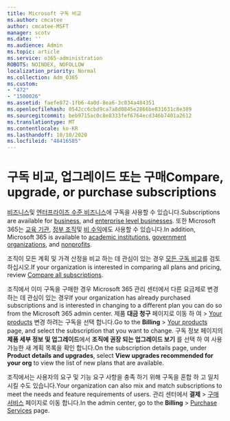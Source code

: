 ```yaml
---
title: Microsoft 구독 비교
ms.author: cmcatee
author: cmcatee-MSFT
manager: scotv
ms.date: ''
ms.audience: Admin
ms.topic: article
ms.service: o365-administration
ROBOTS: NOINDEX, NOFOLLOW
localization_priority: Normal
ms.collection: Adm_O365
ms.custom:
- "472"
- "1500026"
ms.assetid: faefe872-1fb6-4a0d-8ea6-3c034a484351
ms.openlocfilehash: 0542cc6cbd9ca7a8d0845e2866be831631c8e389
ms.sourcegitcommit: beb9715ac0c8e8333fef6764ecd346b7401a2612
ms.translationtype: MT
ms.contentlocale: ko-KR
ms.lasthandoff: 10/10/2020
ms.locfileid: "48416585"
---
```

# <a name="compare-upgrade-or-purchase-subscriptions"></a><span data-ttu-id="59a1f-102">구독 비교, 업그레이드 또는 구매</span><span class="sxs-lookup"><span data-stu-id="59a1f-102">Compare, upgrade, or purchase subscriptions</span></span>
  
<span data-ttu-id="59a1f-103">[비즈니스](https://www.microsoft.com/microsoft-365/business/compare-all-microsoft-365-business-products?tab=2&rtc=1)및 [엔터프라이즈 수준 비즈니스](https://www.microsoft.com/microsoft-365/enterprise/compare-office-365-plans?rtc=1)에 구독을 사용할 수 있습니다.</span><span class="sxs-lookup"><span data-stu-id="59a1f-103">Subscriptions are available for [business](https://www.microsoft.com/microsoft-365/business/compare-all-microsoft-365-business-products?tab=2&rtc=1), and [enterprise level businesses](https://www.microsoft.com/microsoft-365/enterprise/compare-office-365-plans?rtc=1).</span></span> <span data-ttu-id="59a1f-104">또한 Microsoft 365는 [교육 기관](https://www.microsoft.com/microsoft-365/academic/compare-office-365-education-plans?rtc=1&activetab=tab%3aprimaryr1), [정부 조직](https://www.microsoft.com/microsoft-365/government/compare-office-365-government-plans?rtc=1)및 [비 수익](https://www.microsoft.com/microsoft-365/nonprofit/office-365-nonprofit-plans-and-pricing?&rtc=1&activetab=tab%3aprimaryr1)에도 사용할 수 있습니다.</span><span class="sxs-lookup"><span data-stu-id="59a1f-104">In addition, Microsoft 365 is available to [academic institutions](https://www.microsoft.com/microsoft-365/academic/compare-office-365-education-plans?rtc=1&activetab=tab%3aprimaryr1), [government organizations](https://www.microsoft.com/microsoft-365/government/compare-office-365-government-plans?rtc=1), and [nonprofits](https://www.microsoft.com/microsoft-365/nonprofit/office-365-nonprofit-plans-and-pricing?&rtc=1&activetab=tab%3aprimaryr1).</span></span>
  
<span data-ttu-id="59a1f-105">조직이 모든 계획 및 가격 산정을 비교 하는 데 관심이 있는 경우 [모든 구독 비교](https://www.microsoft.com/microsoft-365/enterprise/compare-office-365-plans?rtc=1)를 검토 하십시오.</span><span class="sxs-lookup"><span data-stu-id="59a1f-105">If your organization is interested in comparing all plans and pricing, review [Compare all subscriptions](https://www.microsoft.com/microsoft-365/enterprise/compare-office-365-plans?rtc=1).</span></span>
  
<span data-ttu-id="59a1f-106">조직에서 이미 구독을 구매한 경우 Microsoft 365 관리 센터에서 다른 요금제로 변경 하는 데 관심이 있는 경우</span><span class="sxs-lookup"><span data-stu-id="59a1f-106">If your organization has already purchased subscriptions and is interested in changing to a different plan you can do so from the Microsoft 365 admin center.</span></span> <span data-ttu-id="59a1f-107">제품 **대금 청구** 페이지로 이동 하 여 \> [Your products](https://go.microsoft.com/fwlink/p/?linkid=842054) 변경 하려는 구독을 선택 합니다.</span><span class="sxs-lookup"><span data-stu-id="59a1f-107">Go to the **Billing** \> [Your products](https://go.microsoft.com/fwlink/p/?linkid=842054) page, and select the subscription that you want to change.</span></span> <span data-ttu-id="59a1f-108">구독 정보 페이지의 **제품 세부 정보 및 업그레이드**에서 **조직에 권장 되는 업그레이드 보기** 를 선택 하 여 사용 가능한 새 계획 목록을 확인 합니다.</span><span class="sxs-lookup"><span data-stu-id="59a1f-108">On the subscription details page, under **Product details and upgrades**, select **View upgrades recommended for your org** to view the list of new plans that are available.</span></span>
  
<span data-ttu-id="59a1f-109">조직에서는 사용자의 요구 및 기능 요구 사항을 충족 하기 위해 구독을 혼합 하 고 일치 시킬 수도 있습니다.</span><span class="sxs-lookup"><span data-stu-id="59a1f-109">Your organization can also mix and match subscriptions to meet the needs and feature requirements of users.</span></span> <span data-ttu-id="59a1f-110">관리 센터에서 **결제** \> [구매 서비스](https://go.microsoft.com/fwlink/p/?linkid=868433) 페이지로 이동 합니다.</span><span class="sxs-lookup"><span data-stu-id="59a1f-110">In the admin center, go to the **Billing** \> [Purchase Services](https://go.microsoft.com/fwlink/p/?linkid=868433) page.</span></span> 